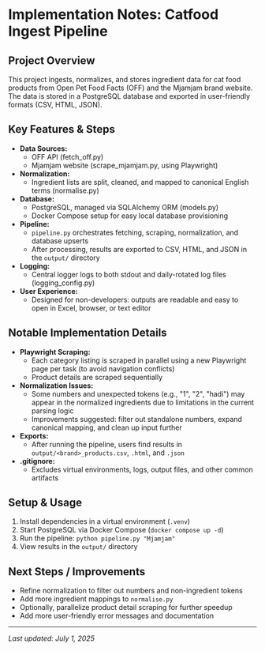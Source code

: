 # Implementation Notes: Catfood Ingest Pipeline

## Project Overview
This project ingests, normalizes, and stores ingredient data for cat food products from Open Pet Food Facts (OFF) and the Mjamjam brand website. The data is stored in a PostgreSQL database and exported in user-friendly formats (CSV, HTML, JSON).

## Key Features & Steps
- **Data Sources:**
  - OFF API (fetch_off.py)
  - Mjamjam website (scrape_mjamjam.py, using Playwright)
- **Normalization:**
  - Ingredient lists are split, cleaned, and mapped to canonical English terms (normalise.py)
- **Database:**
  - PostgreSQL, managed via SQLAlchemy ORM (models.py)
  - Docker Compose setup for easy local database provisioning
- **Pipeline:**
  - `pipeline.py` orchestrates fetching, scraping, normalization, and database upserts
  - After processing, results are exported to CSV, HTML, and JSON in the `output/` directory
- **Logging:**
  - Central logger logs to both stdout and daily-rotated log files (logging_config.py)
- **User Experience:**
  - Designed for non-developers: outputs are readable and easy to open in Excel, browser, or text editor

## Notable Implementation Details
- **Playwright Scraping:**
  - Each category listing is scraped in parallel using a new Playwright page per task (to avoid navigation conflicts)
  - Product details are scraped sequentially
- **Normalization Issues:**
  - Some numbers and unexpected tokens (e.g., "1", "2", "hadi") may appear in the normalized ingredients due to limitations in the current parsing logic
  - Improvements suggested: filter out standalone numbers, expand canonical mapping, and clean up input further
- **Exports:**
  - After running the pipeline, users find results in `output/<brand>_products.csv`, `.html`, and `.json`
- **.gitignore:**
  - Excludes virtual environments, logs, output files, and other common artifacts

## Setup & Usage
1. Install dependencies in a virtual environment (`.venv`)
2. Start PostgreSQL via Docker Compose (`docker compose up -d`)
3. Run the pipeline: `python pipeline.py "Mjamjam"`
4. View results in the `output/` directory

## Next Steps / Improvements
- Refine normalization to filter out numbers and non-ingredient tokens
- Add more ingredient mappings to `normalise.py`
- Optionally, parallelize product detail scraping for further speedup
- Add more user-friendly error messages and documentation

---
_Last updated: July 1, 2025_
